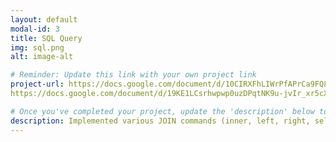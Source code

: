 ```yaml
---
layout: default
modal-id: 3
title: SQL Query
img: sql.png
alt: image-alt

# Reminder: Update this link with your own project link
project-url: https://docs.google.com/document/d/10CIRXFhLIWrPfAPrCa9FQ8gxD7A56t9rOOZMVhC0rGE/edit?usp=sharing
https://docs.google.com/document/d/19KE1LCsrhwpwp0uzDPqtNK9u-jvIr_xr5cX_w6gBtnI/edit?usp=sharing

# Once you've completed your project, update the 'description' below to this one: Implemented various JOIN commands (inner, left, right, self, and cross) in MySQL, utilizing UNION and UNION ALL to efficiently combine and query data from multiple tables.
description: Implemented various JOIN commands (inner, left, right, self, and cross) in MySQL, utilizing UNION and UNION ALL to efficiently combine and query data from multiple tables.
---
```

